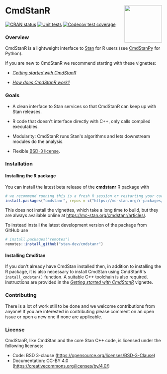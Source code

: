 # CmdStanR <img src="man/figures/logo.png" align="right" width="120" />

<!-- badges: start -->
[![CRAN status](https://www.r-pkg.org/badges/version/cmdstanr)](https://CRAN.R-project.org/package=cmdstanr)
[![Unit tests](https://github.com/stan-dev/cmdstanr/workflows/Unit%20tests/badge.svg)](https://github.com/stan-dev/cmdstanr/actions?workflow=Unit-tests)
[![Codecov test coverage](https://codecov.io/gh/stan-dev/cmdstanr/branch/master/graph/badge.svg)](https://app.codecov.io/gh/stan-dev/cmdstanr?branch=master)
<!-- badges: end -->

### Overview

CmdStanR is a lightweight interface to [Stan](https://mc-stan.org) for R users
(see [CmdStanPy](https://github.com/stan-dev/cmdstanpy) for Python).

If you are new to CmdStanR we recommend starting with these vignettes:

* [_Getting started with CmdStanR_](https://mc-stan.org/cmdstanr/articles/cmdstanr.html)

* [_How does CmdStanR work?_](https://mc-stan.org/cmdstanr/articles/cmdstanr-internals.html)

### Goals

* A clean interface to Stan services so that CmdStanR can keep up with Stan
releases.

* R code that doesn't interface directly with C++, only calls compiled executables.

* Modularity: CmdStanR runs Stan's algorithms and lets downstream modules do the
analysis.

* Flexible [BSD-3 license](https://opensource.org/licenses/BSD-3-Clause).


### Installation

#### Installing the R package

You can install the latest beta release of the **cmdstanr** R package with

```r
# we recommend running this is a fresh R session or restarting your current session
install.packages("cmdstanr", repos = c("https://mc-stan.org/r-packages/", getOption("repos")))
```
This does not install the vignettes, which take a long time to build, but they are always available
online at https://mc-stan.org/cmdstanr/articles/.

To instead install the latest development version of the package from GitHub use

```r
# install.packages("remotes")
remotes::install_github("stan-dev/cmdstanr")
```

#### Installing CmdStan

If you don't already have CmdStan installed then, in addition to installing the
R package, it is also necessary to install CmdStan using CmdStanR's
`install_cmdstan()` function. A suitable C++ toolchain is also required.
Instructions are provided in the [_Getting started with
CmdStanR_](https://mc-stan.org/cmdstanr/articles/cmdstanr.html) vignette.


### Contributing

There is a lot of work still to be done and we welcome contributions from
anyone! If you are interested in contributing please comment on an open issue or
open a new one if none are applicable.

### License

CmdStanR, like CmdStan and the core Stan C++ code, is licensed under the
following licenses:

- Code: BSD 3-clause (https://opensource.org/licenses/BSD-3-Clause)
- Documentation: CC-BY 4.0 (https://creativecommons.org/licenses/by/4.0/)
